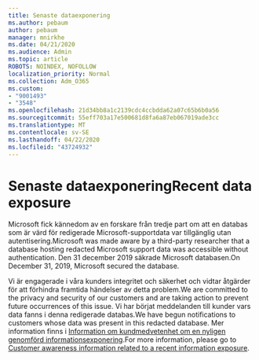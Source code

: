 ```yaml
---
title: Senaste dataexponering
ms.author: pebaum
author: pebaum
manager: mnirkhe
ms.date: 04/21/2020
ms.audience: Admin
ms.topic: article
ROBOTS: NOINDEX, NOFOLLOW
localization_priority: Normal
ms.collection: Adm_O365
ms.custom:
- "9001493"
- "3548"
ms.openlocfilehash: 21d34bb8a1c2139cdc4ccbdda62a07c65b6b0a56
ms.sourcegitcommit: 55eff703a17e500681d8fa6a87eb067019ade3cc
ms.translationtype: MT
ms.contentlocale: sv-SE
ms.lasthandoff: 04/22/2020
ms.locfileid: "43724932"
---
```

# <a name="recent-data-exposure"></a><span data-ttu-id="6c11b-102">Senaste dataexponering</span><span class="sxs-lookup"><span data-stu-id="6c11b-102">Recent data exposure</span></span>

<span data-ttu-id="6c11b-103">Microsoft fick kännedom av en forskare från tredje part om att en databas som är värd för redigerade Microsoft-supportdata var tillgänglig utan autentisering.</span><span class="sxs-lookup"><span data-stu-id="6c11b-103">Microsoft was made aware by a third-party researcher that a database hosting redacted Microsoft support data was accessible without authentication.</span></span> <span data-ttu-id="6c11b-104">Den 31 december 2019 säkrade Microsoft databasen.</span><span class="sxs-lookup"><span data-stu-id="6c11b-104">On December 31, 2019, Microsoft secured the database.</span></span>

<span data-ttu-id="6c11b-105">Vi är engagerade i våra kunders integritet och säkerhet och vidtar åtgärder för att förhindra framtida händelser av detta problem.</span><span class="sxs-lookup"><span data-stu-id="6c11b-105">We are committed to the privacy and security of our customers and are taking action to prevent future occurrences of this issue.</span></span> <span data-ttu-id="6c11b-106">Vi har börjat meddelanden till kunder vars data fanns i denna redigerade databas.</span><span class="sxs-lookup"><span data-stu-id="6c11b-106">We have begun notifications to customers whose data was present in this redacted database.</span></span> <span data-ttu-id="6c11b-107">Mer information finns i [Information om kundmedvetenhet om en nyligen genomförd informationsexponering](https://aka.ms/privacyinfo).</span><span class="sxs-lookup"><span data-stu-id="6c11b-107">For more information, please go to [Customer awareness information related to a recent information exposure](https://aka.ms/privacyinfo).</span></span>
